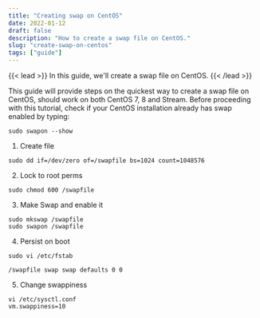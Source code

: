 ```yaml
---
title: "Creating swap on CentOS"
date: 2022-01-12
draft: false
description: "How to create a swap file on CentOS."
slug: "create-swap-on-centos"
tags: ["guide"]
---
```


{{< lead >}}
In this guide, we'll create a swap file on CentOS.
{{< /lead >}}

This guide will provide steps on the quickest way to create a swap file on CentOS, should work on both CentOS 7, 8 and Stream. Before proceeding with this tutorial, check if your CentOS installation already has swap enabled by typing:

```
sudo swapon --show
```

1. Create file

```  
sudo dd if=/dev/zero of=/swapfile bs=1024 count=1048576
```

2. Lock to root perms

```
sudo chmod 600 /swapfile
```

3. Make Swap and enable it

```
sudo mkswap /swapfile
sudo swapon /swapfile
```

4. Persist on boot

```
sudo vi /etc/fstab
```

```
/swapfile swap swap defaults 0 0
```

5. Change swappiness

```
vi /etc/sysctl.conf 
vm.swappiness=10
```